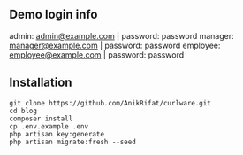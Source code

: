 ## Demo login info

admin: admin@example.com | password: password
manager: manager@example.com | password: password
employee: employee@example.com | password: password

## Installation

```
git clone https://github.com/AnikRifat/curlware.git
cd blog
composer install
cp .env.example .env
php artisan key:generate
php artisan migrate:fresh --seed

```
